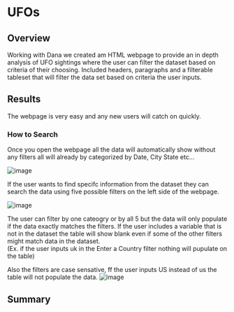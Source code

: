 # UFOs

## Overview
Working with Dana we created am HTML webpage to provide an in depth analysis of UFO sightings where the user can filter the dataset based on criteria of their choosing.  Included headers, paragraphs and a filterable tableset that will filter the data set based on criteria the user inputs. 

## Results

The webpage is very easy and any new users will catch on quickly.  

### How to Search  
Once you open the webpage all the data will automatically show without any filters all will already by categorized by Date, City State etc... 

![image](https://user-images.githubusercontent.com/109490755/211231890-6b613403-0a02-4771-b0e1-c6c63a280007.png)

If the user wants to find specifc information from the dataset they can search the data using five possible filters on the left side of the webpage.

![image](https://user-images.githubusercontent.com/109490755/211231551-a06725ef-0508-4606-8c65-e68e2b0959ff.png)

The user can filter by one cateogry or by all 5 but the data will only populate if the data exactly matches the filters.  If the user includes a variable that is not in the dataset the table will show blank even if some of the other filters might match data in the dataset.   
(Ex. if the user inputs uk in the Enter a Country filter nothing will pupulate on the table)

Also the filters are case sensative, ff the user inputs US instead of us the table will not populate the data.
![image](https://user-images.githubusercontent.com/109490755/211232041-bd0fceab-1424-4a89-8421-3fb3e2f6c269.png)




## Summary
